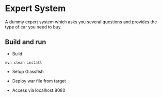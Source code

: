 # Expert System

A dummy expert system which asks you several questions and provides the type of car you need to buy.

## Build and run

- Build

```
mvn clean install
```

- Setup Glassfish

- Deploy war file from target

- Access via localhost:8080
